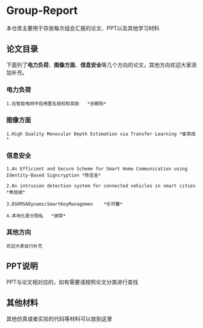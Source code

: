 # Group-Report
本仓库主要用于存放每次组会汇报的论文、PPT以及其他学习材料

## 论文目录
下面列了**电力负荷**、**图像方面**、**信息安全**等几个方向的论文，其他方向欢迎大家添加补充。

### 电力负荷
	1.在智能电网中启用匿名授权和奖励	*谷朝阳*

### 图像方面
	1.High Quality Monocular Depth Estimation via Transfer Learning	*崔荣成*

### 信息安全
	1.An Efficient and Secure Scheme for Smart Home Communication using Identity-Based Signcryption	*陈佳圣*
	
	2.An intrusion detection system for connected vehicles in smart cities	*焦旭斌*
	
	3.DSKMSADynamicSmartKeyManagemen	*乐可馨*
	
	4.本地化差分隐私	*谢荣*

### 其他方向
	欢迎大家自行补充
	
	
## PPT说明
PPT与论文相对应的，如有需要请按照论文分类进行查找


## 其他材料
其他仿真或者实验的代码等材料可以放到这里